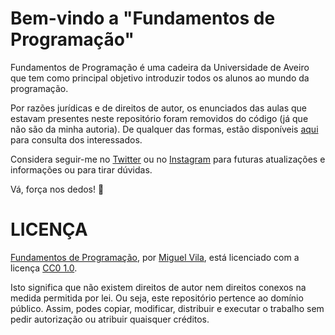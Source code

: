 # Bem-vindo a "Fundamentos de Programação"

Fundamentos de Programação é uma cadeira da Universidade de Aveiro que tem como principal objetivo introduzir todos os alunos ao mundo da programação.

Por razões jurídicas e de direitos de autor, os enunciados das aulas que estavam presentes neste repositório foram removidos do código (já que não são da minha autoria). De qualquer das formas, estão disponíveis [aqui](https://drive.google.com/drive/folders/14A0gQNhHkUcSluh71M5-E1cP1mBskCge) para consulta dos interessados.

Considera seguir-me no [Twitter](https://twitter.com/miguelviladev) ou no [Instagram](https://www.instagram.com/miguelviladev/) para futuras atualizações e informações ou para tirar dúvidas.

Vá, força nos dedos! 🚀

# LICENÇA

[Fundamentos de Programação](https://github.com/miguelviladev/programming-fundamentals), por [Miguel Vila](https://github.com/miguelviladev), está licenciado com a licença [CC0 1.0](LICENSE).

Isto significa que não existem direitos de autor nem direitos conexos na medida permitida por lei. Ou seja, este repositório pertence ao domínio público. Assim, podes copiar, modificar, distribuir e executar o trabalho sem pedir autorização ou atribuir quaisquer créditos.